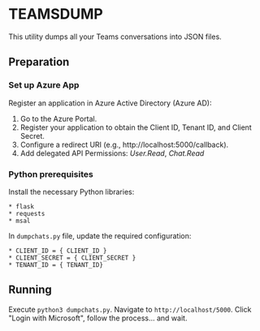 # TEAMSDUMP

This utility dumps all your Teams conversations into JSON files.

## Preparation

### Set up Azure App

Register an application in Azure Active Directory (Azure AD):

  1. Go to the Azure Portal.
  2. Register your application to obtain the Client ID, Tenant ID, and Client Secret.
  3. Configure a redirect URI (e.g., http://localhost:5000/callback).
  4. Add delegated API Permissions: _User.Read_, _Chat.Read_

### Python prerequisites

Install the necessary Python libraries: 

    * flask
    * requests
    * msal

In `dumpchats.py` file, update the required configuration:

    * CLIENT_ID = { CLIENT_ID }
    * CLIENT_SECRET = { CLIENT_SECRET }
    * TENANT_ID = { TENANT_ID}

## Running

Execute `python3 dumpchats.py`. Navigate to `http://localhost/5000`. Click "Login with Microsoft", follow the process... and wait.
